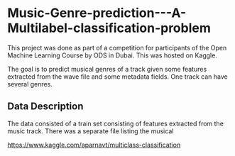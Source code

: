 # Music-Genre-prediction---A-Multilabel-classification-problem

This project was done as part of a competition for participants of the Open Machine Learning Course by ODS in Dubai. This was hosted on Kaggle.

The goal is to predict musical genres of a track given some features extracted from the wave file and some metadata fields. One track can have several genres.

## Data Description

The data consisted of a train set consisting of features extracted from the music track. There was a separate file listing the musical 

https://www.kaggle.com/aparnavt/multiclass-classification
